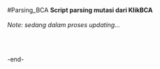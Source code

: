 #Parsing_BCA
<strong>Script parsing mutasi dari KlikBCA</strong>
<br />
<br />
<i>Note: sedang dalam proses updating...</i>

<br />
<br />

-end-
